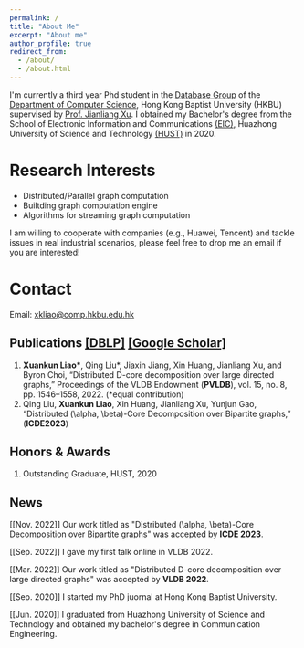 ```yaml
---
permalink: /
title: "About Me"
excerpt: "About me"
author_profile: true
redirect_from: 
  - /about/
  - /about.html
---
```

I'm currently a third year Phd student in the [Database Group](https://www.comp.hkbu.edu.hk/~db/index.html) of the [Department of Computer Science](https://www.comp.hkbu.edu.hk/v1/), Hong Kong Baptist University (HKBU) supervised by [Prof. Jianliang Xu](https://www.comp.hkbu.edu.hk/~xujl/). I obtained my Bachelor's degree from the School of Electronic Information and Communications [(EIC)](http://ei.hust.edu.cn/English/Home.htm), Huazhong University of Science and Technology [(HUST)](https://www.hust.edu.cn/) in 2020.

Research Interests
======
* Distributed/Parallel graph computation
* Builtding graph computation engine
* Algorithms for streaming graph computation

I am willing to cooperate with companies (e.g., Huawei, Tencent) and tackle issues in real industrial scenarios, please feel free to drop me an email if you are interested!

Contact
======
Email: xkliao@comp.hkbu.edu.hk

Publications [[DBLP]](https://dblp.org/pid/313/9191.html) [[Google Scholar]](https://scholar.google.com/citations?hl=zh-CN&user=s9Kv6Q4AAAAJ)
------
1. **Xuankun Liao\***, Qing Liu\*, Jiaxin Jiang, Xin Huang, Jianliang Xu, and Byron Choi, “Distributed
D-core decomposition over large directed graphs,” Proceedings of the VLDB Endowment (**PVLDB**), vol. 15, no. 8, pp. 1546–1558, 2022. (*equal contribution)
2. Qing Liu, **Xuankun Liao**, Xin Huang, Jianliang Xu, Yunjun Gao, “Distributed
(\alpha, \beta)-Core Decomposition over Bipartite graphs,” (**ICDE2023**)

Honors & Awards
------
1. Outstanding Graduate, HUST, 2020

News
------

[[Nov. 2022]] Our work titled as "Distributed (\alpha, \beta)-Core Decomposition over Bipartite graphs" was accepted by **ICDE 2023**.

[[Sep. 2022]] I gave my first talk online in VLDB 2022.

[[Mar. 2022]] Our work titled as "Distributed D-core decomposition over large directed graphs" was accepted by **VLDB 2022**.

[[Sep. 2020]] I started my PhD juornal at Hong Kong Baptist University.

[[Jun. 2020]] I graduated from Huazhong University of Science and Technology and obtained my bachelor's degree in Communication Engineering.


